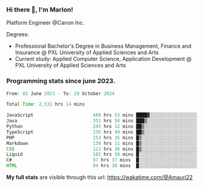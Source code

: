 
### Hi there 👋, I'm Marlon!

Platform Engineer @Canon Inc.

Degrees: 
- Professional Bachelor's Degree in Business Management, Finance and Insurance @ PXL University of Applied Sciences and Arts
- Current study: Applied Computer Science, Application Development @ PXL University of Applied Sciences and Arts

### Programming stats since june 2023.
<!--START_SECTION:waka-->

```java
From: 02 June 2023 - To: 29 October 2024

Total Time: 2,531 hrs 14 mins

JavaScript                      489 hrs 53 mins ████▓░░░░░░░░░░░░░░░░░░░░   19.03 %
Java                            351 hrs 56 mins ███▒░░░░░░░░░░░░░░░░░░░░░   13.67 %
Python                          245 hrs 12 mins ██▒░░░░░░░░░░░░░░░░░░░░░░   09.53 %
TypeScript                      235 hrs 49 mins ██▒░░░░░░░░░░░░░░░░░░░░░░   09.16 %
PHP                             153 hrs 35 mins █▒░░░░░░░░░░░░░░░░░░░░░░░   05.97 %
Markdown                        138 hrs 11 mins █▒░░░░░░░░░░░░░░░░░░░░░░░   05.37 %
CSS                             123 hrs 36 mins █▒░░░░░░░░░░░░░░░░░░░░░░░   04.80 %
Liquid                          102 hrs 58 mins █░░░░░░░░░░░░░░░░░░░░░░░░   04.00 %
C#                              97 hrs 37 mins  █░░░░░░░░░░░░░░░░░░░░░░░░   03.79 %
HTML                            94 hrs 38 mins  █░░░░░░░░░░░░░░░░░░░░░░░░   03.68 %
```

<!--END_SECTION:waka-->
**My full stats** are visible through this url: https://wakatime.com/@Amauri22
